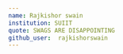 ```yaml
---
name: Rajkishor swain
institution: SUIIT
quote: SWAGS ARE DISAPPOINTING
github_user:  rajkishorswain 
---
```

